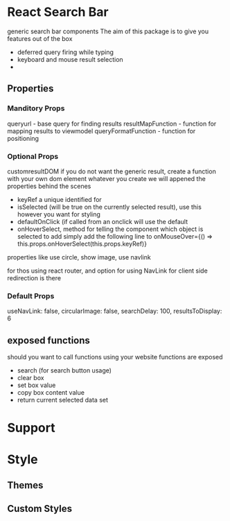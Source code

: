 # React Search Bar

generic search bar components 
The aim of this package is to give you features out of the box
* deferred query firing while typing
* keyboard and mouse result selection 
* 

## Properties

### Manditory Props
queryurl		- base query for finding results
resultMapFunction 	- function for mapping results to viewmodel
queryFormatFunction 	- function for positioning 


### Optional Props

customresultDOM 
if you do not want the generic result, create a function with your own dom element
whatever you create we will appened the properties behind the scenes
- keyRef a unique identified for 
- isSelected (will be true on the currently selected result), use this however you want for styling 
- defaultOnClick (if called from an onclick will use the default
- onHoverSelect, method for telling the component which object is selected
	to add simply add the following line to onMouseOver={() => this.props.onHoverSelect(this.props.keyRef)}

properties like use circle, show image, use navlink


for thos using react router, and option for using NavLink for client side redirection is there

### Default Props
useNavLink: false,
circularImage: false,
searchDelay: 100,
resultsToDisplay: 6

## exposed functions 
should you want to call functions using your website functions are exposed
* search (for search button usage)
* clear box 
* set box value
* copy box content value
* return current selected data set

# Support 

# Style
## Themes
## Custom Styles

